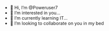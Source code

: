 - 👋 Hi, I’m @Poweruser7
- 👀 I’m interested in you...
- 🌱 I’m currently learning IT...
- 💞️ I’m looking to collaborate on you in my bed



